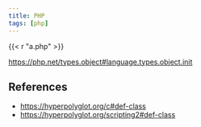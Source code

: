 ```yaml
---
title: PHP
tags: [php]
---
```


{{< r "a.php" >}}

<https://php.net/types.object#language.types.object.init>

## References

- <https://hyperpolyglot.org/c#def-class>
- <https://hyperpolyglot.org/scripting2#def-class>
